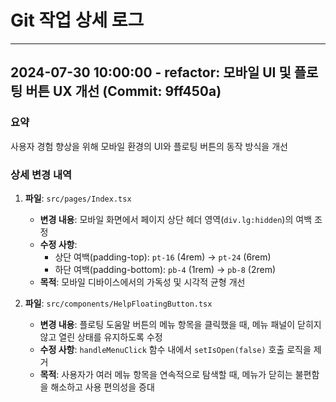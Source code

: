 # Git 작업 상세 로그

---

## 2024-07-30 10:00:00 - refactor: 모바일 UI 및 플로팅 버튼 UX 개선 (Commit: 9ff450a)

### 요약

사용자 경험 향상을 위해 모바일 환경의 UI와 플로팅 버튼의 동작 방식을 개선

### 상세 변경 내역

1.  **파일**: `src/pages/Index.tsx`
    -   **변경 내용**: 모바일 화면에서 페이지 상단 헤더 영역(`div.lg:hidden`)의 여백 조정
    -   **수정 사항**:
        -   상단 여백(padding-top): `pt-16` (4rem) → `pt-24` (6rem)
        -   하단 여백(padding-bottom): `pb-4` (1rem) → `pb-8` (2rem)
    -   **목적**: 모바일 디바이스에서의 가독성 및 시각적 균형 개선

2.  **파일**: `src/components/HelpFloatingButton.tsx`
    -   **변경 내용**: 플로팅 도움말 버튼의 메뉴 항목을 클릭했을 때, 메뉴 패널이 닫히지 않고 열린 상태를 유지하도록 수정
    -   **수정 사항**: `handleMenuClick` 함수 내에서 `setIsOpen(false)` 호출 로직을 제거
    -   **목적**: 사용자가 여러 메뉴 항목을 연속적으로 탐색할 때, 메뉴가 닫히는 불편함을 해소하고 사용 편의성을 증대